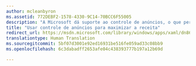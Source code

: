 ```yaml
---
author: mcleanbyron
ms.assetid: 772DEBF2-1578-4330-9C14-70BCC6F55005
description: "A Microsoft dá suporte ao controle de anúncios, o que permite otimizar a receita de publicidade no aplicativo com o controle de solicitações de anúncios em faixa de várias redes de publicidade."
title: "Usar controle de anúncios para maximizar a receita"
redirect_url: https://msdn.microsoft.com/library/windows/apps/xaml/dn864359.aspx
translationtype: Human Translation
ms.sourcegitcommit: 5bf07d3001e92ed16931be516fe059ad33c08bb9
ms.openlocfilehash: 6c3dabadff2653afe04c438393777b197a12b69d

---
```





<!--HONumber=Aug16_HO3-->


